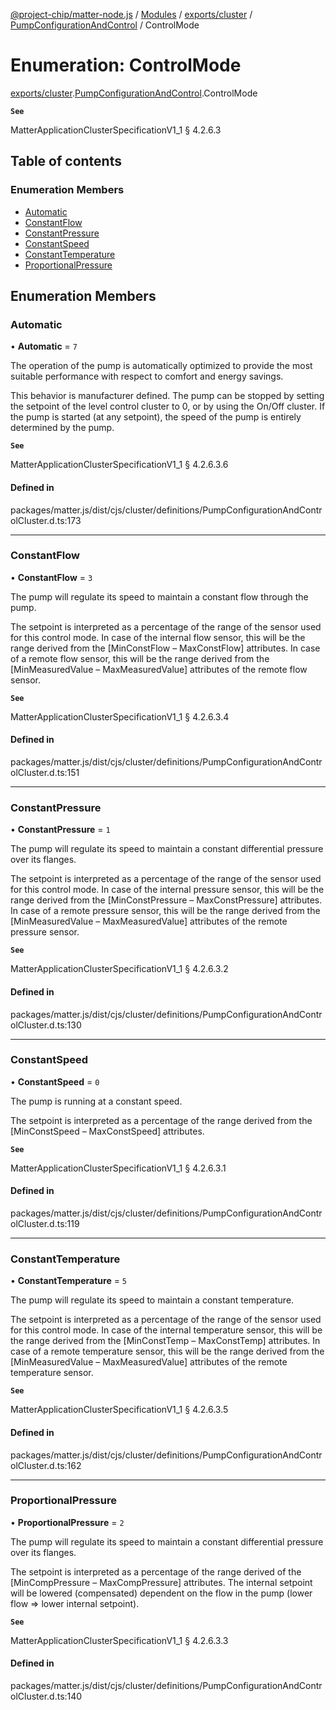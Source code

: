 [@project-chip/matter-node.js](../README.md) / [Modules](../modules.md) / [exports/cluster](../modules/exports_cluster.md) / [PumpConfigurationAndControl](../modules/exports_cluster.PumpConfigurationAndControl.md) / ControlMode

# Enumeration: ControlMode

[exports/cluster](../modules/exports_cluster.md).[PumpConfigurationAndControl](../modules/exports_cluster.PumpConfigurationAndControl.md).ControlMode

**`See`**

MatterApplicationClusterSpecificationV1_1 § 4.2.6.3

## Table of contents

### Enumeration Members

- [Automatic](exports_cluster.PumpConfigurationAndControl.ControlMode.md#automatic)
- [ConstantFlow](exports_cluster.PumpConfigurationAndControl.ControlMode.md#constantflow)
- [ConstantPressure](exports_cluster.PumpConfigurationAndControl.ControlMode.md#constantpressure)
- [ConstantSpeed](exports_cluster.PumpConfigurationAndControl.ControlMode.md#constantspeed)
- [ConstantTemperature](exports_cluster.PumpConfigurationAndControl.ControlMode.md#constanttemperature)
- [ProportionalPressure](exports_cluster.PumpConfigurationAndControl.ControlMode.md#proportionalpressure)

## Enumeration Members

### Automatic

• **Automatic** = ``7``

The operation of the pump is automatically optimized to provide the most suitable performance with respect
to comfort and energy savings.

This behavior is manufacturer defined. The pump can be stopped by setting the setpoint of the level control
cluster to 0, or by using the On/Off cluster. If the pump is started (at any setpoint), the speed of the
pump is entirely determined by the pump.

**`See`**

MatterApplicationClusterSpecificationV1_1 § 4.2.6.3.6

#### Defined in

packages/matter.js/dist/cjs/cluster/definitions/PumpConfigurationAndControlCluster.d.ts:173

___

### ConstantFlow

• **ConstantFlow** = ``3``

The pump will regulate its speed to maintain a constant flow through the pump.

The setpoint is interpreted as a percentage of the range of the sensor used for this control mode. In case
of the internal flow sensor, this will be the range derived from the [MinConstFlow – MaxConstFlow]
attributes. In case of a remote flow sensor, this will be the range derived from the [MinMeasuredValue –
MaxMeasuredValue] attributes of the remote flow sensor.

**`See`**

MatterApplicationClusterSpecificationV1_1 § 4.2.6.3.4

#### Defined in

packages/matter.js/dist/cjs/cluster/definitions/PumpConfigurationAndControlCluster.d.ts:151

___

### ConstantPressure

• **ConstantPressure** = ``1``

The pump will regulate its speed to maintain a constant differential pressure over its flanges.

The setpoint is interpreted as a percentage of the range of the sensor used for this control mode. In case
of the internal pressure sensor, this will be the range derived from the [MinConstPressure –
MaxConstPressure] attributes. In case of a remote pressure sensor, this will be the range derived from the
[MinMeasuredValue – MaxMeasuredValue] attributes of the remote pressure sensor.

**`See`**

MatterApplicationClusterSpecificationV1_1 § 4.2.6.3.2

#### Defined in

packages/matter.js/dist/cjs/cluster/definitions/PumpConfigurationAndControlCluster.d.ts:130

___

### ConstantSpeed

• **ConstantSpeed** = ``0``

The pump is running at a constant speed.

The setpoint is interpreted as a percentage of the range derived from the [MinConstSpeed – MaxConstSpeed]
attributes.

**`See`**

MatterApplicationClusterSpecificationV1_1 § 4.2.6.3.1

#### Defined in

packages/matter.js/dist/cjs/cluster/definitions/PumpConfigurationAndControlCluster.d.ts:119

___

### ConstantTemperature

• **ConstantTemperature** = ``5``

The pump will regulate its speed to maintain a constant temperature.

The setpoint is interpreted as a percentage of the range of the sensor used for this control mode. In case
of the internal temperature sensor, this will be the range derived from the [MinConstTemp – MaxConstTemp]
attributes. In case of a remote temperature sensor, this will be the range derived from the
[MinMeasuredValue – MaxMeasuredValue] attributes of the remote temperature sensor.

**`See`**

MatterApplicationClusterSpecificationV1_1 § 4.2.6.3.5

#### Defined in

packages/matter.js/dist/cjs/cluster/definitions/PumpConfigurationAndControlCluster.d.ts:162

___

### ProportionalPressure

• **ProportionalPressure** = ``2``

The pump will regulate its speed to maintain a constant differential pressure over its flanges.

The setpoint is interpreted as a percentage of the range derived of the [MinCompPressure – MaxCompPressure]
attributes. The internal setpoint will be lowered (compensated) dependent on the flow in the pump (lower
flow ⇒ lower internal setpoint).

**`See`**

MatterApplicationClusterSpecificationV1_1 § 4.2.6.3.3

#### Defined in

packages/matter.js/dist/cjs/cluster/definitions/PumpConfigurationAndControlCluster.d.ts:140
